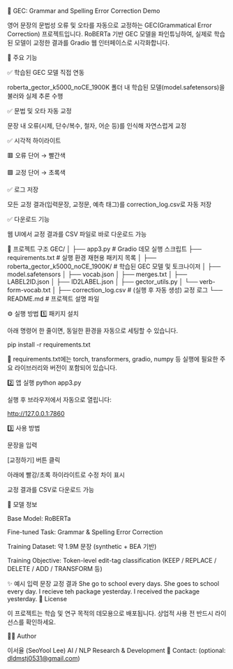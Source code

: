 🧠 GEC: Grammar and Spelling Error Correction Demo

영어 문장의 문법성 오류 및 오타를 자동으로 교정하는 GEC(Grammatical Error Correction) 프로젝트입니다.
RoBERTa 기반 GEC 모델을 파인튜닝하여, 실제로 학습된 모델이 교정한 결과를 Gradio 웹 인터페이스로 시각화합니다.

🚀 주요 기능

✅ 학습된 GEC 모델 직접 연동

roberta_gector_k5000_noCE_1900K 폴더 내 학습된 모델(model.safetensors)을 불러와 실제 추론 수행

✅ 문법 및 오타 자동 교정

문장 내 오류(시제, 단수/복수, 철자, 어순 등)를 인식해 자연스럽게 교정

✅ 시각적 하이라이트

🟥 오류 단어 → 빨간색

🟩 교정 단어 → 초록색

✅ 로그 저장

모든 교정 결과(입력문장, 교정문, 예측 태그)를 correction_log.csv로 자동 저장

✅ 다운로드 기능

웹 UI에서 교정 결과를 CSV 파일로 바로 다운로드 가능

🧩 프로젝트 구조
GEC/
│
├── app3.py                             # Gradio 데모 실행 스크립트
├── requirements.txt                    # 실행 환경 재현용 패키지 목록
│
├── roberta_gector_k5000_noCE_1900K/    # 학습된 GEC 모델 및 토크나이저
│   ├── model.safetensors
│   ├── vocab.json
│   ├── merges.txt
│   ├── LABEL2ID.json
│   ├── ID2LABEL.json
│   ├── gector_utils.py
│   └── verb-form-vocab.txt
│
├── correction_log.csv                  # (실행 후 자동 생성) 교정 로그
└── README.md                           # 프로젝트 설명 파일

⚙️ 실행 방법
1️⃣ 패키지 설치

아래 명령어 한 줄이면, 동일한 환경을 자동으로 세팅할 수 있습니다.

pip install -r requirements.txt


🔹 requirements.txt에는 torch, transformers, gradio, numpy 등
실행에 필요한 주요 라이브러리와 버전이 포함되어 있습니다.

2️⃣ 앱 실행
python app3.py


실행 후 브라우저에서 자동으로 열립니다:

http://127.0.0.1:7860

3️⃣ 사용 방법

문장을 입력

[교정하기] 버튼 클릭

아래에 빨강/초록 하이라이트로 수정 차이 표시

교정 결과를 CSV로 다운로드 가능

📘 모델 정보

Base Model: RoBERTa

Fine-tuned Task: Grammar & Spelling Error Correction

Training Dataset: 약 1.9M 문장 (synthetic + BEA 기반)

Training Objective: Token-level edit-tag classification
(KEEP / REPLACE / DELETE / ADD / TRANSFORM 등)

✨ 예시
입력 문장	교정 결과
She go to school every days.	She goes to school every day.
I recieve teh package yesterday.	I received the package yesterday.
📄 License

이 프로젝트는 학습 및 연구 목적의 데모용으로 배포됩니다.
상업적 사용 전 반드시 라이선스를 확인하세요.

🧑‍💻 Author

이서율 (SeoYool Lee)
AI / NLP Research & Development
📧 Contact: (optional: dldmstj0531@gmail.com)